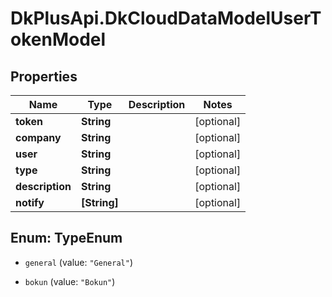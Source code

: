 # DkPlusApi.DkCloudDataModelUserTokenModel

## Properties
Name | Type | Description | Notes
------------ | ------------- | ------------- | -------------
**token** | **String** |  | [optional] 
**company** | **String** |  | [optional] 
**user** | **String** |  | [optional] 
**type** | **String** |  | [optional] 
**description** | **String** |  | [optional] 
**notify** | **[String]** |  | [optional] 


<a name="TypeEnum"></a>
## Enum: TypeEnum


* `general` (value: `"General"`)

* `bokun` (value: `"Bokun"`)




